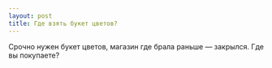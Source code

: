 ```yaml
---
layout: post 
title: Где взять букет цветов? 
--- 
```

Срочно нужен букет цветов, магазин где брала раньше — закрылся. Где вы покупаете?
